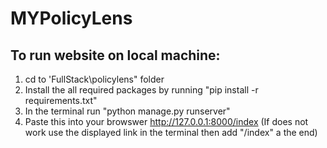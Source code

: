 # MYPolicyLens

## To run website on local machine:
1. cd to 'FullStack\policylens" folder
2. Install the all required packages by running "pip install -r requirements.txt"
3. In the terminal run "python manage.py runserver"
4. Paste this into your browswer http://127.0.0.1:8000/index 
(If does not work use the displayed link in the terminal then add "/index" a the end)

